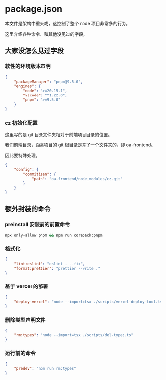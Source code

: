 # package.json

本文件是架构中重头戏，这控制了整个 node 项目非常多的行为。

这里介绍各种命令、和其他没见过的字段。

## 大家没怎么见过字段

### 软性的环境版本声明

```json
{
	"packageManager": "pnpm@9.5.0",
	"engines": {
		"node": ">=20.15.1",
		"vscode": "^1.22.0",
		"pnpm": ">=9.5.0"
	}
}
```

### cz 初始化配置

这里写的是 git 目录文件夹相对于前端项目目录的位置。

我们前端目录，距离项目的 git 根目录是差了一个文件夹的，即 oa-frontend。

因此要特殊处理。

```json
{
	"config": {
		"commitizen": {
			"path": "oa-frontend/node_modules/cz-git"
		}
	}
}
```

## 额外封装的命令

### preinstall 安装前的前置命令

```bash
npx only-allow pnpm && npm run corepack:pnpm
```

### 格式化

```json
{
	"lint:eslint": "eslint . --fix",
	"format:prettier": "prettier --write ."
}
```

### 基于 vercel 的部署

```json
{
	"deploy-vercel": "node --import=tsx ./scripts/vercel-deploy-tool.ts"
}
```

### 删除类型声明文件

```json
{
	"rm:types": "node --import=tsx ./scripts/del-types.ts"
}
```

### 运行前的命令

```json
{
	"predev": "npm run rm:types"
}
```
